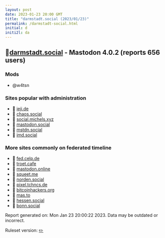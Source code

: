 ```yaml
---
layout: post
date: 2023-01-23 20:00 GMT
title: "darmstadt.social (2023/01/23)"
permalink: /darmstadt-social.html
initial: d
initi2l: da
---
```


## 🐘[darmstadt.social](https://darmstadt.social) - Mastodon 4.0.2 (reports 656 users)

### Mods
 * @w4tsn

### Sites popular with administration

* 🐘 [ieji.de](/ieji-de.html)
* 🐘 [chaos.social](/chaos-social.html)
* 🐘 [social.michels.xyz](/social-michels-xyz.html)
* 🐘 [mastodon.social](/mastodon-social.html)
* 🐘 [mstdn.social](/mstdn-social.html)
* 🐘 [imd.social](/imd-social.html)

### More sites commonly on federated timeline

* 🐘 [fed.celp.de](/fed-celp-de.html)
* 🐘 [troet.cafe](/troet-cafe.html)
* 🐘 [mastodon.online](/mastodon-online.html)
* 🐘 [squeet.me](/squeet-me.html)
* 🐘 [norden.social](/norden-social.html)
* 🐘 [pixel.tchncs.de](/pixel-tchncs-de.html)
* 🐘 [bitcoinhackers.org](/bitcoinhackers-org.html)
* 🐘 [mas.to](/mas-to.html)
* 🐘 [hessen.social](/hessen-social.html)
* 🐘 [bonn.social](/bonn-social.html)

Report generated on: Mon Jan 23 20:00:22 2023. Data may be outdated or incorrect.

Ruleset version: [✏️](/version-pencil)
